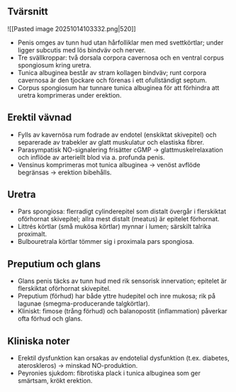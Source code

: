 ## Tvärsnitt
![[Pasted image 20251014103332.png|520]]

- Penis omges av tunn hud utan hårfolliklar men med svettkörtlar; under ligger subcutis med lös bindväv och nerver.
- Tre svällkroppar: två dorsala corpora cavernosa och en ventral corpus spongiosum kring uretra.
- Tunica albuginea består av stram kollagen bindväv; runt corpora cavernosa är den tjockare och förenas i ett ofullständigt septum.
- Corpus spongiosum har tunnare tunica albuginea för att förhindra att uretra komprimeras under erektion.

## Erektil vävnad
- Fylls av kavernösa rum fodrade av endotel (enskiktat skivepitel) och separerade av trabekler av glatt muskulatur och elastiska fibrer.
- Parasympatisk NO-signalering frisätter cGMP → glattmuskelrelaxation och inflöde av arteriellt blod via a. profunda penis.
- Vensinus komprimeras mot tunica albuginea → venöst avflöde begränsas → erektion bibehålls.

## Uretra
- Pars spongiosa: flerradigt cylinderepitel som distalt övergår i flerskiktat oförhornat skivepitel; allra mest distalt (meatus) är epitelet förhornat.
- Littrés körtlar (små mukösa körtlar) mynnar i lumen; särskilt talrika proximalt.
- Bulbouretrala körtlar tömmer sig i proximala pars spongiosa.

## Preputium och glans
- Glans penis täcks av tunn hud med rik sensorisk innervation; epitelet är flerskiktat oförhornat skivepitel.
- Preputium (förhud) har både yttre hudepitel och inre mukosa; rik på lagunae (smegma-producerande talgkörtlar).
- Kliniskt: fimose (trång förhud) och balanopostit (inflammation) påverkar ofta förhud och glans.

## Kliniska noter
- Erektil dysfunktion kan orsakas av endotelial dysfunktion (t.ex. diabetes, ateroskleros) → minskad NO-produktion.
- Peyronies sjukdom: fibrotiska plack i tunica albuginea som ger smärtsam, krökt erektion.
